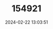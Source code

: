 ---
title: "154921"
category: "Liopropoma longilepis"
draft: false
date: 2024-02-22 13:03:51
languages:
  English: ["Scalyfin Basslet"]
  Spanish; Castilian: ["Cabrilla Aleta Escamosa"]
---